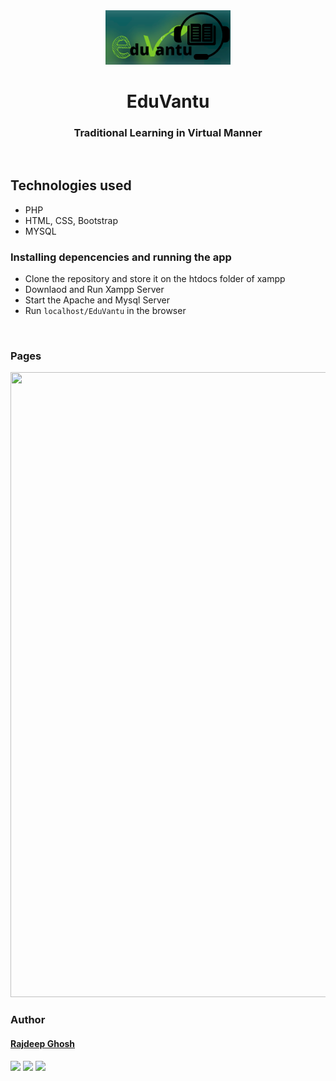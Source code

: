 <div align="center" class="row" style="border-radius: 25px;">
  <img " src="./img/logo.png" width="200"/>
</div>
<h1 align="center">EduVantu</h1>
<h3 align="center">Traditional Learning in Virtual Manner</h3>
<br>

## Technologies used
* PHP
* HTML, CSS, Bootstrap
* MYSQL


### Installing depencencies and running the app
* Clone the repository and store it on the htdocs folder of xampp
* Downlaod and Run Xampp Server
* Start the Apache and Mysql Server
* Run `localhost/EduVantu` in the browser

<br>

### Pages

<img src="https://user-images.githubusercontent.com/45513473/124506553-81d0df00-dde9-11eb-98d9-9d13f4c7df23.gif" width="1000" height="1000"/>
                                                             
### Author


#### [Rajdeep Ghosh](https://github.com/rajghosh2000) 
[<img src="https://image.flaticon.com/icons/svg/185/185964.svg" width="35" padding="10">](https://www.linkedin.com/in/rajdeep-ghosh-301082175/)
[<img src="https://image.flaticon.com/icons/svg/185/185981.svg" width="35" padding="10">](https://www.facebook.com/people/Rajdeep-Ghosh/100027649521893/)
[<img src="https://image.flaticon.com/icons/svg/185/185985.svg" width="35" padding="10">](https://www.instagram.com/imtherajdeep/)
